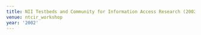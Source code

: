 ```yaml
---
title: NII Testbeds and Community for Information Access Research (2002)
venue: ntcir_workshop
year: '2002'
---
```

